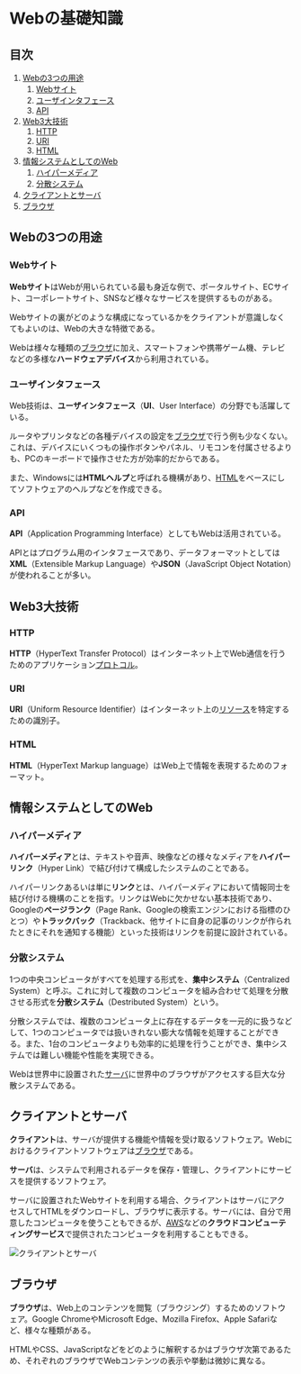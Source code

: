 # Webの基礎知識


## 目次

1. [Webの3つの用途](#webの3つの用途)
	1. [Webサイト](#webサイト)
	1. [ユーザインタフェース](#ユーザインタフェース)
	1. [API](#api)
1. [Web3大技術](#web3大技術)
	1. [HTTP](#http)
	1. [URI](#uri)
	1. [HTML](#html)
1. [情報システムとしてのWeb](#情報システムとしてのweb)
	1. [ハイパーメディア](#ハイパーメディア)
	1. [分散システム](#分散システム)
1. [クライアントとサーバ](#クライアントとサーバ)
1. [ブラウザ](#ブラウザ)


## Webの3つの用途

### Webサイト

**Webサイト**はWebが用いられている最も身近な例で、ポータルサイト、ECサイト、コーポレートサイト、SNSなど様々なサービスを提供するものがある。

Webサイトの裏がどのような構成になっているかをクライアントが意識しなくてもよいのは、Webの大きな特徴である。

Webは様々な種類の[ブラウザ](#ブラウザ)に加え、スマートフォンや携帯ゲーム機、テレビなどの多様な**ハードウェアデバイス**から利用されている。

### ユーザインタフェース

Web技術は、**ユーザインタフェース**（**UI**、User Interface）の分野でも活躍している。

ルータやプリンタなどの各種デバイスの設定を[ブラウザ](#ブラウザ)で行う例も少なくない。これは、デバイスにいくつもの操作ボタンやパネル、リモコンを付属させるよりも、PCのキーボードで操作させた方が効率的だからである。

また、Windowsには**HTMLヘルプ**と呼ばれる機構があり、[HTML](#html)をベースにしてソフトウェアのヘルプなどを作成できる。

### API

**API**（Application Programming Interface）としてもWebは活用されている。

APIとはプログラム用のインタフェースであり、データフォーマットとしては**XML**（Extensible Markup Language）や**JSON**（JavaScript Object Notation）が使われることが多い。


## Web3大技術

### HTTP

**HTTP**（HyperText Transfer Protocol）はインターネット上でWeb通信を行うためのアプリケーション[プロトコル](/note/internet/chapters/01_basic_knowledge_of_network.ja.md#プロトコル)。

### URI

**URI**（Uniform Resource Identifier）はインターネット上の[リソース](/note/internet/chapters/03_rest.ja.md#リソース)を特定するための識別子。

### HTML

**HTML**（HyperText Markup language）はWeb上で情報を表現するためのフォーマット。


## 情報システムとしてのWeb

### ハイパーメディア

**ハイパーメディア**とは、テキストや音声、映像などの様々なメディアを**ハイパーリンク**（Hyper Link）で結び付けて構成したシステムのことである。

ハイパーリンクあるいは単に**リンク**とは、ハイパーメディアにおいて情報同士を結び付ける機構のことを指す。リンクはWebに欠かせない基本技術であり、Googleの**ページランク**（Page Rank、Googleの検索エンジンにおける指標のひとつ）や**トラックバック**（Trackback、他サイトに自身の記事のリンクが作られたときにそれを通知する機能）といった技術はリンクを前提に設計されている。

### 分散システム

1つの中央コンピュータがすべてを処理する形式を、**集中システム**（Centralized System）と呼ぶ。これに対して複数のコンピュータを組み合わせて処理を分散させる形式を**分散システム**（Destributed System）という。

分散システムでは、複数のコンピュータ上に存在するデータを一元的に扱うなどして、1つのコンピュータでは扱いきれない膨大な情報を処理することができる。また、1台のコンピュータよりも効率的に処理を行うことができ、集中システムでは難しい機能や性能を実現できる。

Webは世界中に設置された[サーバ](#クライアントとサーバ)に世界中のブラウザがアクセスする巨大な分散システムである。


## クライアントとサーバ

**クライアント**は、サーバが提供する機能や情報を受け取るソフトウェア。Webにおけるクライアントソフトウェアは[ブラウザ](#ブラウザ)である。

**サーバ**は、システムで利用されるデータを保存・管理し、クライアントにサービスを提供するソフトウェア。

サーバに設置されたWebサイトを利用する場合、クライアントはサーバにアクセスしてHTMLをダウンロードし、ブラウザに表示する。サーバには、自分で用意したコンピュータを使うこともできるが、[AWS](/note/aws/chapters/01_basic_knowledge_of_aws.ja.md#aws)などの**クラウドコンピューティングサービス**で提供されたコンピュータを利用することもできる。

![クライアントとサーバ](../images/client_server.ja.png)


## ブラウザ

**ブラウザ**は、Web上のコンテンツを閲覧（ブラウジング）するためのソフトウェア。Google ChromeやMicrosoft Edge、Mozilla Firefox、Apple Safariなど、様々な種類がある。

HTMLやCSS、JavaScriptなどをどのように解釈するかはブラウザ次第であるため、それぞれのブラウザでWebコンテンツの表示や挙動は微妙に異なる。
